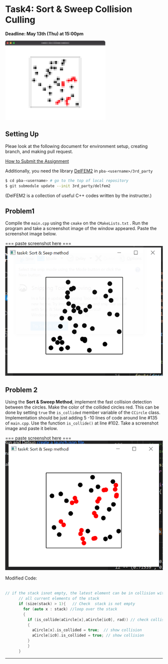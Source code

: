 # Task4: Sort & Sweep Collision Culling

**Deadline: May 13th (Thu) at 15:00pm**

![task4_preview](task4_preview.png)

## Setting Up

Pleae look at the following document for environment setup, creating branch, and making pull request.

[How to Submit the Assignment](../doc/submit.md)

Additionally, you need the library [DelFEM2](https://github.com/nobuyuki83/delfem2) in `pba-<username>/3rd_party` 

```bash
$ cd pba-<username> # go to the top of local repository
$ git submodule update --init 3rd_party/delfem2
```

(DelFEM2 is a collection of useful C++ codes written by the instructer.)



## Problem1

Compile the `main.cpp` using the `cmake` on the `CMakeLists.txt` . Run the program and take a screenshot image of the window appeared. Paste the screenshot image below.

=== paste screenshot here ===
![task4_screenshot](task4_screenshot.PNG)


## Problem 2

Using the **Sort & Sweep Method**, implement the fast collision detection between the circles. Make the color of the collided circles  red. This can be done by setting `true` the `is_collided` member variable of the `CCircle` class. Implementation should be just adding 5 -10 lines of code around line #135 of `main.cpp`.  Use the function `is_collide()` at line #102. Take a screenshot image and paste it below. 

=== paste screenshot here ===
![task4_collision_detection](task4_collision_detection.PNG)

Modified Code:
```c++

// if the stack isnot empty, the latest element can be in collision with
      // all current elements of the stack
      if (size(stack) > 1){   // Check  stack is not empty
        for (auto x : stack) //loop over the stack
        { 
          if (is_collide(aCircle[x],aCircle[ic0], rad)) // check collision
          {
            aCircle[x].is_collided = true;  // show collision
            aCircle[ic0].is_collided = true; // show collision
          }
	      }
      }
```

----









